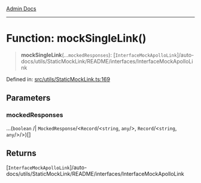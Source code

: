 [Admin Docs](/)

***

# Function: mockSingleLink()

> **mockSingleLink**(...`mockedResponses`): [`InterfaceMockApolloLink`]/auto-docs/utils/StaticMockLink/README/interfaces/InterfaceMockApolloLink

Defined in: [src/utils/StaticMockLink.ts:169](https://github.com/PalisadoesFoundation/talawa-admin/blob/main/src/utils/StaticMockLink.ts#L169)

## Parameters

### mockedResponses

...(`boolean` /| `MockedResponse`/<`Record`/<`string`, `any`/>, `Record`/<`string`, `any`/>/>)[]

## Returns

[`InterfaceMockApolloLink`]/auto-docs/utils/StaticMockLink/README/interfaces/InterfaceMockApolloLink
